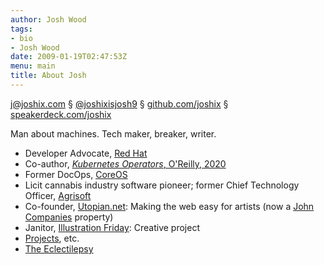 ```yaml
---
author: Josh Wood
tags:
- bio
- Josh Wood
date: 2009-01-19T02:47:53Z
menu: main
title: About Josh
---
```


<j@joshix.com> § [@joshixisjosh9][jxtwitter] § [github.com/joshix][jxgithub] § [speakerdeck.com/joshix][slides]

Man about machines. Tech maker, breaker, writer.

* Developer Advocate, [Red Hat][redhat]
* Co-author, [*Kubernetes Operators*, O'Reilly, 2020][operators-book]
* Former DocOps, [CoreOS][coreos]
* Licit cannabis industry software pioneer; former Chief Technology Officer, [Agrisoft][agrisoft]
* Co-founder, [Utopian.net][utopian]: Making the web easy for artists
  (now a [John Companies][joco] property)
* Janitor, [Illustration Friday][ifri]: Creative project
* [Projects][projects], etc.
* [The Eclectilepsy][blog]

[agrisoft]: http://kind.financial/agrisoft-seed-to-sale-software/
[blog]: /post/
[coreos]: https://coreos.com/
[ifri]: http://illustrationfriday.com
[joco]: http://johncompanies.com
[jxgithub]: https://github.com/joshix/
[jxtwitter]: https://twitter.com/joshixisjosh9
[operators-book]: http://shop.oreilly.com/product/0636920234357.do
[projects]: /projects/
[redhat]: https://redhat.com
[slides]: https://speakerdeck.com/joshix
[utopian]: http://utopian.net
